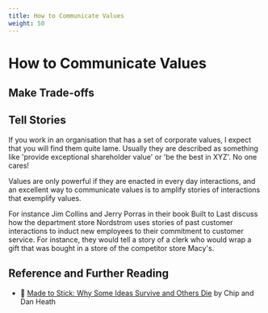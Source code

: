 ```yaml
---
title: How to Communicate Values
weight: 50
---
```


# How to Communicate Values


## Make Trade-offs

## Tell Stories

If you work in an organisation that has a set of corporate values, I expect that you will find them quite lame. Usually they are described as something like 'provide exceptional shareholder value' or 'be the best in XYZ'. No one cares!

Values are only powerful if they are enacted in every day interactions, and an excellent way to communicate values is to amplify stories of interactions that exemplify values.

For instance Jim Collins and Jerry Porras in their book Built to Last discuss how the department store Nordstrom uses stories of past customer interactions to induct new employees to their commitment to customer service. For instance, they would tell a story of a clerk who would wrap a gift that was bought in a store of the competitor store Macy's. 



## Reference and Further Reading

- 📕 [Made to Stick: Why Some Ideas Survive and Others Die](https://www.goodreads.com/review/show/4866472090) by Chip and Dan Heath